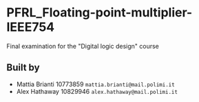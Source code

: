 # PFRL_Floating-point-multiplier-IEEE754
Final examination for the "Digital logic design" course

## Built by
- Mattia Brianti 10773859 `mattia.brianti@mail.polimi.it`
- Alex Hathaway 10829946 `alex.hathaway@mail.polimi.it` 

